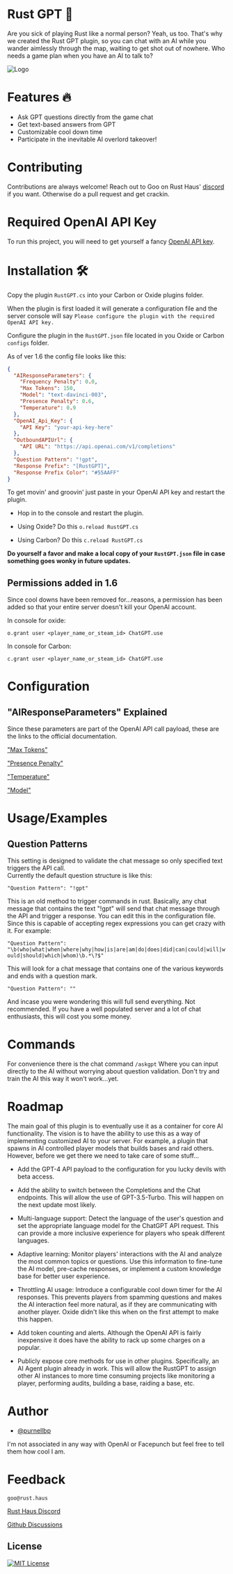 # Rust GPT 🤖

  

Are you sick of playing Rust like a normal person? Yeah, us too. That's why we created the Rust GPT plugin, so you can chat with an AI while you wander aimlessly through the map, waiting to get shot out of nowhere. Who needs a game plan when you have an AI to talk to?

  
![Logo](https://i.imgur.com/KttasYy.png)




# Features 🔥


- Ask GPT questions directly from the game chat
- Get text-based answers from GPT
- Customizable cool down time
- Participate in the inevitable AI overlord takeover!



# Contributing

Contributions are always welcome! Reach out to Goo on Rust Haus' [discord](https://discord.gg/EQNPBxdjRu) if you want. Otherwise do a pull request and get crackin.



# Required OpenAI API Key

To run this project, you will need to get yourself a fancy [OpenAI API key](https://platform.openai.com/account/api-keys).



# Installation 🛠️


Copy the plugin `RustGPT.cs` into your Carbon or Oxide plugins folder.

When the plugin is first loaded it will generate a configuration file and the server console will say `Please configure the plugin with the required OpenAI API key.`  

Configure the plugin in the `RustGPT.json` file located in you Oxide or Carbon `configs` folder. 

As of ver 1.6 the config file looks like this:

```json
{
  "AIResponseParameters": {
    "Frequency Penalty": 0.0,
    "Max Tokens": 150,
    "Model": "text-davinci-003",
    "Presence Penalty": 0.6,
    "Temperature": 0.9
  },
  "OpenAI_Api_Key": {
    "API Key": "your-api-key-here"
  },
  "OutboundAPIUrl": {
    "API URL": "https://api.openai.com/v1/completions"
  },
  "Question Pattern": "!gpt",
  "Response Prefix": "[RustGPT]",
  "Response Prefix Color": "#55AAFF"
}
```    

To get movin' and groovin' just paste in your OpenAI API key and restart the plugin.

- Hop in to the console and restart the plugin. 

- Using Oxide? Do this `o.reload RustGPT.cs`

- Using Carbon? Do this `c.reload RustGPT.cs`

**Do yourself a favor and make a local copy of your `RustGPT.json` file in case something goes wonky in future updates.**

## Permissions added in 1.6
Since cool downs have been removed for...reasons, a permission has been added so that your entire server doesn't kill your OpenAI account.

In console for oxide:

` o.grant user <player_name_or_steam_id> ChatGPT.use `

In console for Carbon:

` c.grant user <player_name_or_steam_id> ChatGPT.use `

# Configuration

## "AIResponseParameters" Explained

Since these parameters are part of the OpenAI API call payload, these are the links to the official documentation.

["Max Tokens"](https://platform.openai.com/docs/api-reference/completions/create#completions/create-max_tokens) 

["Presence Penalty"](https://platform.openai.com/docs/api-reference/completions/create#completions/create-presence_penalty)

["Temperature"](https://platform.openai.com/docs/api-reference/completions/create#completions/create-temperature)

["Model"](https://platform.openai.com/docs/api-reference/completions/create#completions/create-model)
 


# Usage/Examples

<!-- You can do this to have the AI answer some questions with a little more accuracy. 

```json
"GptAssistantIntro": "You are an assistant on the Rust game server called Rust Haus. The Rust Haus server wipes every Thursday around 2pm CST or if forced. Discord server at https://discord.gg/EQNPBxdjRu, website is https://rust.haus, Twitter is @HausRust81322.",
``` -->

## Question Patterns

This setting is designed to validate the chat message so only specified text triggers the API call.   
Currently the default question structure is like this: 

`"Question Pattern": "!gpt"`

This is an old method to trigger commands in rust. Basically, any chat message that contains the text "!gpt" will send that chat message through the API and trigger a response. You can edit this in the configuration file. Since this is capable of accepting regex expressions you can get crazy with it. For example:

`"Question Pattern": "\b(who|what|when|where|why|how|is|are|am|do|does|did|can|could|will|would|should|which|whom)\b.*\?$"`

This will look for a chat message that contains one of the various keywords and ends with a question mark.

`"Question Pattern": ""`

And incase you were wondering this will full send everything. Not recommended. If you have a well populated server and a lot of chat enthusiasts, this will cost you some money. 

# Commands

For convenience there is the chat command `/askgpt` Where you can input directly to the AI without worrying about question validation. Don't try and train the AI this way it won't work...yet.



# Roadmap

The main goal of this plugin is to eventually use it as a container for core AI functionality. The vision is to have the ability to use this as a way of implementing customized AI to your server. For example, a plugin that spawns in AI controlled player models that builds bases and raid others. However, before we get there we need to take care of some stuff... 

- Add the GPT-4 API payload to the configuration for you lucky devils with beta access. 

- Add the ability to switch between the Completions and the Chat endpoints. This will allow the use of GPT-3.5-Turbo. This will happen on the next update most likely. 

- Multi-language support: Detect the language of the user's question and set the appropriate language model for the ChatGPT API request. This can provide a more inclusive experience for players who speak different languages.

- Adaptive learning: Monitor players' interactions with the AI and analyze the most common topics or questions. Use this information to fine-tune the AI model, pre-cache responses, or implement a custom knowledge base for better user experience.

- Throttling AI usage: Introduce a configurable cool down timer for the AI responses. This prevents players from spamming questions and makes the AI interaction feel more natural, as if they are communicating with another player. Oxide didn't like this when on the first attempt to make this happen. 

- Add token counting and alerts. Although the OpenAI API is fairly inexpensive it does have the ability to rack up some charges on a popular.

- Publicly expose core methods for use in other plugins. Specifically, an AI Agent plugin already in work. This will allow the RustGPT to assign other AI instances to more time consuming projects like monitoring a player, performing audits, building a base, raiding a base, etc. 

# Author

- [@purnellbp](https://www.github.com/purnellbp)

I'm not associated in any way with OpenAI or Facepunch but feel free to tell them how cool I am. 



# Feedback

`goo@rust.haus`

[Rust Haus Discord](https://discord.gg/QXhG7KRH)

[Github Discussions](https://github.com/Rust-Haus/RustGPT/discussions)



## License

[![MIT License](https://img.shields.io/badge/License-MIT-green.svg)](https://choosealicense.com/licenses/mit/)

